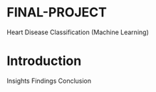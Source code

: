# FINAL-PROJECT
Heart Disease Classification (Machine Learning)
# Introduction
Insights
Findings
Conclusion
